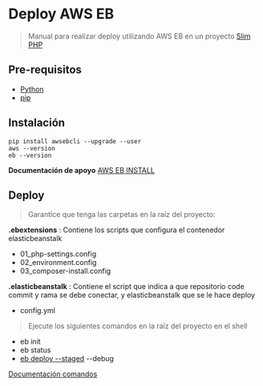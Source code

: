 # Deploy AWS EB

> Manual para realizar deploy utilizando AWS EB en un proyecto [Slim PHP](https://www.slimframework.com/)

## Pre-requisitos 

 - [Python](https://www.python.org/downloads/release/python-371/) 
 - [pip](https://pip.pypa.io/en/stable/installing/)

## Instalación 

    pip install awsebcli --upgrade --user
    aws --version
    eb --version
    
**Documentación de apoyo**
[AWS EB INSTALL](https://docs.aws.amazon.com/es_es/elasticbeanstalk/latest/dg/eb-cli3-install.html)

## Deploy

> Garantice que tenga las carpetas en la raíz del proyecto: 

 **.ebextensions** : Contiene los scripts que configura el contenedor elasticbeanstalk
  - 01_php-settings.config
  - 02_environment.config
  - 03_composer-install.config

 **.elasticbeanstalk** : Contiene el script que indica a que repositorio code commit y rama se debe conectar, y elasticbeanstalk que se le hace deploy
  - config.yml

> Ejecute los siguientes comandos en la raíz del proyecto en el shell 
 - eb init
 - eb status
 - [eb deploy --staged](https://docs.aws.amazon.com/es_es/elasticbeanstalk/latest/dg/eb-cli-codecommit.html) --debug

[Documentación comandos](https://docs.aws.amazon.com/es_es/elasticbeanstalk/latest/dg/eb-cli3-getting-started.html) 
